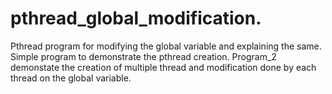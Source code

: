 # pthread_global_modification.
Pthread program for modifying the global variable and explaining the same.
Simple program to demonstrate the pthread creation. 
Program_2 demonstate the creation of multiple thread and modification done by each thread on the global variable.
